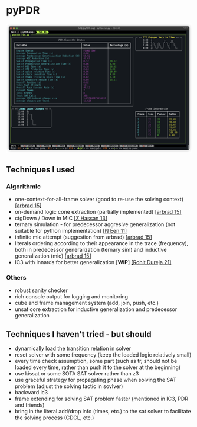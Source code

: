 # pyPDR

![screenshots](figs/iShot_2024-06-02_20.27.51.png)

## Techniques I used

### Algorithmic
- one-context-for-all-frame solver (good to re-use the solving context) [[arbrad 15]](https://github.com/arbrad/IC3ref/issues/4)
- on-demand logic cone extraction (partially implemented) [[arbrad 15]](https://github.com/arbrad/IC3ref/issues/4)
- ctgDown / Down in MIC [[Z Hassan 13]](https://www.cs.utexas.edu/users/hunt/FMCAD/FMCAD13/papers/85-Better-Generalization-IC3.pdf)
- ternary simulation - for predecessor aggresive generalization (not suitable for python implementation) [[N Een 11]](http://een.se/niklas/eff_impl_pdr.pdf)
- infinite mic attempt (suggestion from arbrad) [[arbrad 15]](https://github.com/arbrad/IC3ref/pull/6)
- literals ordering according to their appearance in the trace (frequency), both in predecessor generalization (ternary sim) and inductive generalization (mic) [[arbrad 15]](https://github.com/arbrad/IC3ref/blob/master/IC3.cpp)
- IC3 with innards for better generalization [**WIP**] [[Rohit Dureja 21]](https://ieeexplore.ieee.org/document/9617709)

### Others
- robust sanity checker
- rich console output for logging and monitoring
- cube and frame management system (add, join, push, etc.)
- unsat core extraction for inductive generalization and predecessor generalization


## Techniques I haven't tried - but should

- dynamically load the transition relation in solver
- reset solver with some frequency (keep the loaded logic relatively small)
- every time check assumption, some part (such as tr, should not be loaded every time, rather than push it to the solver at the beginning)
- use kissat or some SOTA SAT solver rather than z3
- use graceful strategy for propagating phase when solving the SAT problem (adjust the solving tactic in sovlver)
- backward ic3
- frame extending for solving SAT problem faster (mentioned in IC3, PDR and friends)
- bring in the literal add/drop info (times, etc.) to the sat solver to facilitate the solving process (CDCL, etc.)
